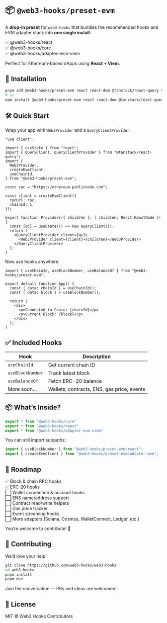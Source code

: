 # 📦 `@web3-hooks/preset-evm`

A **drop-in preset** for `web3-hooks` that bundles the recommended hooks and EVM adapter stack into **one single install**:

✅ @web3-hooks/react  
✅ @web3-hooks/core  
✅ @web3-hooks/adapter-evm-viem  

Perfect for Ethereum-based dApps using **React + Viem**.

## 🚀 Installation

```bash
pnpm add @web3-hooks/preset-evm react react-dom @tanstack/react-query viem
# or
npm install @web3-hooks/preset-evm react react-dom @tanstack/react-query viem
```

## 🛠 Quick Start

Wrap your app with `Web3Provider` and a `QueryClientProvider`:

```tsx
"use client";

import { useState } from "react";
import { QueryClient, QueryClientProvider } from "@tanstack/react-query";
import {
  Web3Provider,
  createEvmClient,
  useChainId,
} from "@web3-hooks/preset-evm";

const rpc = "https://ethereum.publicnode.com";

const client = createEvmClient({
  rpcUrl: rpc,
  chainId: 1,
});

export function Providers({ children }: { children: React.ReactNode }) {
  const [qc] = useState(() => new QueryClient());
  return (
    <QueryClientProvider client={qc}>
      <Web3Provider client={client}>{children}</Web3Provider>
    </QueryClientProvider>
  );
}
```

Now use hooks anywhere:

```tsx
import { useChainId, useBlockNumber, useBalanceOf } from "@web3-hooks/preset-evm";

export default function App() {
  const { data: chainId } = useChainId();
  const { data: block } = useBlockNumber();

  return (
    <div>
      <p>Connected to Chain: {chainId}</p>
      <p>Current Block: {block}</p>
    </div>
  );
}
```

## ✅ Included Hooks

| Hook | Description |
|------|-------------|
| `useChainId` | Get current chain ID |
| `useBlockNumber` | Track latest block |
| `useBalanceOf` | Fetch ERC-20 balance |
| More soon… | Wallets, contracts, ENS, gas price, events |

## 📦 What’s Inside?

```ts
export * from "@web3-hooks/core"
export * from "@web3-hooks/react"
export * from "@web3-hooks/adapter-evm-viem"
```

You can still import subpaths:

```ts
import { useBlockNumber } from "@web3-hooks/preset-evm/react";
import { createEvmClient } from "@web3-hooks/preset-evm/adapter-evm";
```

## 🧭 Roadmap

✅ Block & chain RPC hooks  
✅ ERC-20 hooks  
⬜ Wallet connection & account hooks  
⬜ ENS name/address support  
⬜ Contract read/write helpers  
⬜ Gas price tracker  
⬜ Event streaming hooks  
⬜ More adapters (Solana, Cosmos, WalletConnect, Ledger, etc.)  

You’re welcome to contribute! 💙

## 🤝 Contributing

We’d love your help!

```bash
git clone https://github.com/web3-hooks/web3-hooks
cd web3-hooks
pnpm install
pnpm dev
```

Join the conversation — PRs and ideas are welcomed!

## 📝 License

MIT © Web3 Hooks Contributors
